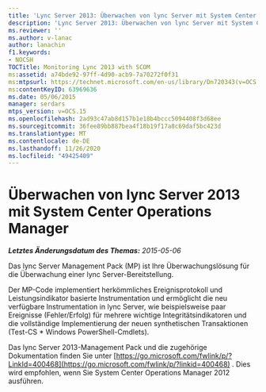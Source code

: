 ```yaml
---
title: 'Lync Server 2013: Überwachen von lync Server mit System Center Operations Manager'
description: 'Lync Server 2013: Überwachen von lync Server mit System Center Operations Manager'
ms.reviewer: ''
ms.author: v-lanac
author: lanachin
f1.keywords:
- NOCSH
TOCTitle: Monitoring Lync 2013 with SCOM
ms:assetid: a74bde92-97ff-4d90-acb9-7a70272f0f31
ms:mtpsurl: https://technet.microsoft.com/en-us/library/Dn720343(v=OCS.15)
ms:contentKeyID: 63969636
ms.date: 05/06/2015
manager: serdars
mtps_version: v=OCS.15
ms.openlocfilehash: 2ad93c47ab8d157b1e18b4bccc5094408f3d68ee
ms.sourcegitcommit: 36fee89bb887bea4f18b19f17a8c69daf5bc423d
ms.translationtype: MT
ms.contentlocale: de-DE
ms.lasthandoff: 11/26/2020
ms.locfileid: "49425409"
---
```

# <a name="monitoring-lync-server-2013-with-system-center-operations-manager"></a>Überwachen von lync Server 2013 mit System Center Operations Manager

<div data-xmlns="http://www.w3.org/1999/xhtml">

<div class="topic" data-xmlns="http://www.w3.org/1999/xhtml" data-msxsl="urn:schemas-microsoft-com:xslt" data-cs="https://msdn.microsoft.com/">

<div data-asp="https://msdn2.microsoft.com/asp">



</div>

<div id="mainSection">

<div id="mainBody">

<span> </span>

_**Letztes Änderungsdatum des Themas:** 2015-05-06_

Das lync Server Management Pack (MP) ist Ihre Überwachungslösung für die Überwachung einer lync Server-Bereitstellung.

Der MP-Code implementiert herkömmliches Ereignisprotokoll und Leistungsindikator basierte Instrumentation und ermöglicht die neu verfügbare Instrumentation in lync Server, wie beispielsweise paar Ereignisse (Fehler/Erfolg) für mehrere wichtige Integritätsindikatoren und die vollständige Implementierung der neuen synthetischen Transaktionen (Test-CS \* Windows PowerShell-Cmdlets).

Das lync Server 2013-Management Pack und die zugehörige Dokumentation finden Sie unter [https://go.microsoft.com/fwlink/p/?LinkId=400468](https://go.microsoft.com/fwlink/p/?linkid=400468) . Dies wird empfohlen, wenn Sie System Center Operations Manager 2012 ausführen.

</div>

<span> </span>

</div>

</div>

</div>

